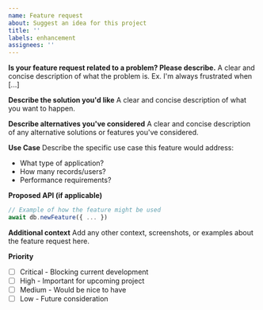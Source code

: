 ```yaml
---
name: Feature request
about: Suggest an idea for this project
title: ''
labels: enhancement
assignees: ''
---
```


**Is your feature request related to a problem? Please describe.**
A clear and concise description of what the problem is. Ex. I'm always frustrated when [...]

**Describe the solution you'd like**
A clear and concise description of what you want to happen.

**Describe alternatives you've considered**
A clear and concise description of any alternative solutions or features you've considered.

**Use Case**
Describe the specific use case this feature would address:
- What type of application?
- How many records/users?
- Performance requirements?

**Proposed API (if applicable)**
```typescript
// Example of how the feature might be used
await db.newFeature({ ... })
```

**Additional context**
Add any other context, screenshots, or examples about the feature request here.

**Priority**
- [ ] Critical - Blocking current development
- [ ] High - Important for upcoming project
- [ ] Medium - Would be nice to have
- [ ] Low - Future consideration
